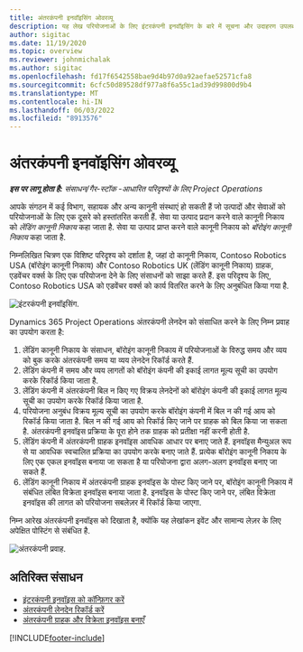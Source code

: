 ```yaml
---
title: अंतरकंपनी इनवॉइसिंग ओवरव्यू
description: यह लेख परियोजनाओं के लिए इंटरकंपनी इनवॉइसिंग के बारे में सूचना और उदाहरण उपलब्ध कराता है.
author: sigitac
ms.date: 11/19/2020
ms.topic: overview
ms.reviewer: johnmichalak
ms.author: sigitac
ms.openlocfilehash: fd17f6542558bae9d4b97d0a92aefae52571cfa8
ms.sourcegitcommit: 6cfc50d89528df977a8f6a55c1ad39d99800d9b4
ms.translationtype: MT
ms.contentlocale: hi-IN
ms.lasthandoff: 06/03/2022
ms.locfileid: "8913576"
---
```

# <a name="intercompany-invoicing-overview"></a>अंतरकंपनी इनवॉइसिंग ओवरव्यू

_**इस पर लागू होता है:** संसाधन/गैर-स्टॉक -आधारित परिदृश्यों के लिए Project Operations_

आपके संगठन में कई विभाग, सहायक और अन्य कानूनी संस्थाएं हो सकती हैं जो उत्पादों और सेवाओं को परियोजनाओं के लिए एक दूसरे को हस्तांतरित करती हैं. सेवा या उत्पाद प्रदान करने वाले कानूनी निकाय को *लेंडिंग कानूनी निकाय* कहा जाता है. सेवा या उत्पाद प्राप्त करने वाले कानूनी निकाय को *बॉरोइंग कानूनी निकाय* कहा जाता है.

निम्नलिखित चित्रण एक विशिष्ट परिदृश्य को दर्शाता है, जहां दो कानूनी निकाय, Contoso Robotics USA (बॉरोइंग कानूनी निकाय) और Contoso Robotics UK (लेंडिंग कानूनी निकाय) ग्राहक, एडवेंचर वर्क्स के लिए एक परियोजना देने के लिए संसाधनों को साझा करते हैं. इस परिदृश्य के लिए, Contoso Robotics USA को एडवेंचर वर्क्स को कार्य वितरित करने के लिए अनुबंधित किया गया है.

![इंटरकंपनी इनवॉइसिंग.](./media/IntercompanyScenario.png) 

Dynamics 365 Project Operations अंतरकंपनी लेनदेन को संसाधित करने के लिए निम्न प्रवाह का उपयोग करता है:

1. लेंडिंग कानूनी निकाय के संसाधन, बॉरोइंग कानूनी निकाय में परियोजनाओं के विरुद्ध समय और व्यय को बुक करके अंतरकंपनी समय या व्यय लेनदेन रिकॉर्ड करते हैं.
2. लेंडिंग कंपनी में समय और व्यय लागतों को बॉरोइंग कंपनी की इकाई लागत मूल्य सूची का उपयोग करके रिकॉर्ड किया जाता है.
3. लेंडिंग कंपनी में अंतरकंपनी बिल न किए गए विक्रय लेनदेनों को बॉरोइंग कंपनी की इकाई लागत मूल्य सूची का उपयोग करके रिकॉर्ड किया जाता है.
4. परियोजना अनुबंध विक्रय मूल्य सूची का उपयोग करके बॉरोइंग कंपनी में बिल न की गई आय को रिकॉर्ड किया जाता है. बिल न की गई आय को रिकॉर्ड किए जाने पर ग्राहक को बिल किया जा सकता है. अंतरकंपनी इनवॉइस प्रक्रिया के पूरा होने तक ग्राहक को प्रतीक्षा नहीं करनी होती है.
5. लेंडिंग कंपनी में अंतरकंपनी ग्राहक इनवॉइस आवधिक आधार पर बनाए जाते हैं. इनवॉइस मैन्युअल रूप से या आवधिक स्वचालित प्रक्रिया का उपयोग करके बनाए जाते हैं. प्रत्येक बॉरोइंग कानूनी निकाय के लिए एक एकल इनवॉइस बनाया जा सकता है या परियोजना द्वारा अलग-अलग इनवॉइस बनाए जा सकते हैं.
6. लेंडिंग कानूनी निकाय में अंतरकंपनी ग्राहक इनवॉइस के पोस्ट किए जाने पर, बॉरोइंग कानूनी निकाय में संबंधित लंबित विक्रेता इनवॉइस बनाया जाता है. इनवॉइस के पोस्ट किए जाने पर, लंबित विक्रेता इनवॉइस की लागत को परियोजना सबलेज़र में रिकॉर्ड किया जाएगा.

निम्न आरेख अंतरकंपनी इनवॉइस को दिखाता है, क्योंकि यह लेखांकन इवेंट और सामान्य लेज़र के लिए अपेक्षित पोस्टिंग से संबंधित है.

![अंतरकंपनी प्रवाह.](./media/IntercompanyFlow.png)

## <a name="additional-resources"></a>अतिरिक्त संसाधन

- [इंटरकंपनी इनवॉइस को कॉन्फ़िगर करें](configure-intercompany-invoicing.md)
- [अंतरकंपनी लेनदेन रिकॉर्ड करें](create-intercompany-transactions.md)
- [अंतरकंपनी ग्राहक और विक्रेता इनवॉइस बनाएँ](create-intercompany-customer-vendor-invoices.md)


[!INCLUDE[footer-include](../includes/footer-banner.md)]